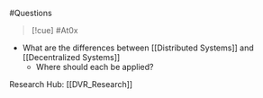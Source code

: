 #Questions

>[!cue] #At0x 

- What are the differences between [[Distributed Systems]] and [[Decentralized Systems]] 
   -  Where should each be applied?

Research Hub: [[DVR_Research]]